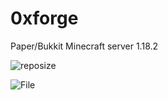 # 0xforge
Paper/Bukkit Minecraft server 1.18.2

![reposize](https://img.shields.io/github/repo-size/stat1c0/0xforge?style=for-the-badge)

![File](https://img.shields.io/github/directory-file-count/stat1c0/0xforge?style=for-the-badge)

